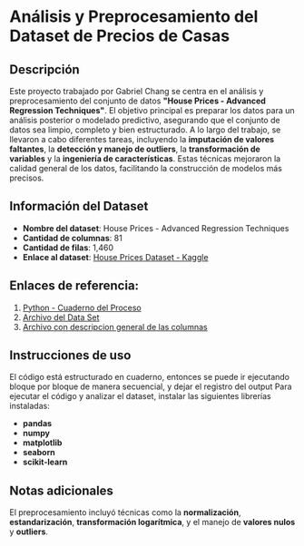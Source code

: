 # Análisis y Preprocesamiento del Dataset de Precios de Casas

## Descripción
Este proyecto trabajado por Gabriel Chang se centra en el análisis y preprocesamiento del conjunto de datos **"House Prices - Advanced Regression Techniques"**. El objetivo principal es preparar los datos para un análisis posterior o modelado predictivo, asegurando que el conjunto de datos sea limpio, completo y bien estructurado. A lo largo del trabajo, se llevaron a cabo diferentes tareas, incluyendo la **imputación de valores faltantes**, la **detección y manejo de outliers**, la **transformación de variables** y la **ingeniería de características**. Estas técnicas mejoraron la calidad general de los datos, facilitando la construcción de modelos más precisos.

## Información del Dataset
- **Nombre del dataset**: House Prices - Advanced Regression Techniques
- **Cantidad de columnas**: 81
- **Cantidad de filas**: 1,460
- **Enlace al dataset**: [House Prices Dataset - Kaggle](https://www.kaggle.com/competitions/house-prices-advanced-regression-techniques/data?select=train.csv)

## Enlaces de referencia:
1. [Python - Cuaderno del Proceso](https://github.com/gchang110101/Preprocesamiento-y-Transformacion-de-Datos/blob/main/GCHANG_Preprocesamiento_Transformacion.ipynb)
2. [Archivo del Data Set](https://github.com/gchang110101/Preprocesamiento-y-Transformacion-de-Datos/blob/main/train.csv)
3. [Archivo con descripcion general de las columnas](https://github.com/gchang110101/Preprocesamiento-y-Transformacion-de-Datos/blob/main/data_description.txt)

## Instrucciones de uso
El código está estructurado en cuaderno, entonces se puede ir ejecutando bloque por bloque de manera secuencial, y dejar el registro del output
Para ejecutar el código y analizar el dataset, instalar las siguientes librerías instaladas:
- **pandas**
- **numpy**
- **matplotlib**
- **seaborn**
- **scikit-learn**

## Notas adicionales
El preprocesamiento incluyó técnicas como la **normalización**, **estandarización**, **transformación logarítmica**, y el manejo de **valores nulos** y **outliers**.
